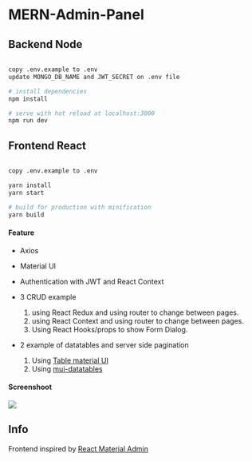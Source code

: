 # MERN-Admin-Panel

## Backend Node

``` bash

copy .env.example to .env
update MONGO_DB_NAME and JWT_SECRET on .env file

# install dependencies
npm install

# serve with hot reload at localhost:3000
npm run dev

```

## Frontend React

``` bash

copy .env.example to .env

yarn install
yarn start

# build for production with minification
yarn build

```
#### Feature

* Axios
* Material UI
* Authentication with JWT and React Context
* 3 CRUD example 
    1. using React Redux and using router to change between pages.
    2. using React Context and using router to change between pages.
    2. Using React Hooks/props to show Form Dialog.
  
* 2 example of datatables and server side pagination
    1. Using [Table material UI](https://material-ui.com/components/tables/)
    2. Using [mui-datatables](https://github.com/gregnb/mui-datatables)


#### Screenshoot
![](https://i.ibb.co/HYkML8V/crud1.png)

Info
------------
Frontend inspired by [React Material Admin](https://github.com/flatlogic/react-material-admin)
